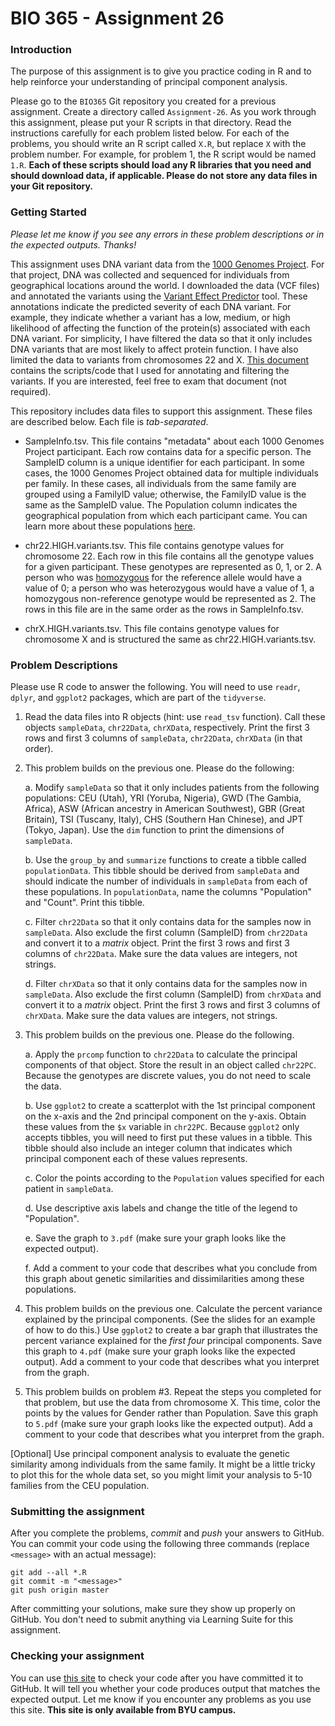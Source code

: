 # BIO 365 - Assignment 26

### Introduction

The purpose of this assignment is to give you practice coding in R and to help reinforce your understanding of principal component analysis.

Please go to the `BIO365` Git repository you created for a previous assignment. Create a directory called `Assignment-26`. As you work through this assignment, please put your R scripts in that directory. Read the instructions carefully for each problem listed below. For each of the problems, you should write an R script called `X.R`, but replace `X` with the problem number. For example, for problem 1, the R script would be named `1.R`. **Each of these scripts should load any R libraries that you need and should download data, if applicable. Please do not store any data files in your Git repository.**

### Getting Started

*Please let me know if you see any errors in these problem descriptions or in the expected outputs. Thanks!*

This assignment uses DNA variant data from the [1000 Genomes Project](http://www.internationalgenome.org). For that project, DNA was collected and sequenced for individuals from geographical locations around the world. I downloaded the data (VCF files) and annotated the variants using the [Variant Effect Predictor](http://www.ensembl.org/info/docs/tools/vep/index.html) tool. These annotations indicate the predicted severity of each DNA variant. For example, they indicate whether a variant has a low, medium, or high likelihood of affecting the function of the protein(s) associated with each DNA variant. For simplicity, I have filtered the data so that it only includes DNA variants that are most likely to affect protein function. I have also limited the data to variants from chromosomes 22 and X. [This document](Data_Prep.md) contains the scripts/code that I used for annotating and filtering the variants. If you are interested, feel free to exam that document (not required).

This repository includes data files to support this assignment. These files are described below. Each file is *tab-separated*.

* SampleInfo.tsv. This file contains "metadata" about each 1000 Genomes Project participant. Each row contains data for a specific person. The SampleID column is a unique identifier for each participant. In some cases, the 1000 Genomes Project obtained data for multiple individuals per family. In these cases, all individuals from the same family are grouped using a FamilyID value; otherwise, the FamilyID value is the same as the SampleID value. The Population column indicates the geographical population from which each participant came. You can learn more about these populations [here](http://www.internationalgenome.org/category/population).

* chr22.HIGH.variants.tsv. This file contains genotype values for chromosome 22. Each row in this file contains all the genotype values for a given participant. These genotypes are represented as 0, 1, or 2. A person who was [homozygous](https://en.wikipedia.org/wiki/Zygosity) for the reference allele would have a value of 0; a person who was heterozygous would have a value of 1, a homozygous non-reference genotype would be represented as 2. The rows in this file are in the same order as the rows in SampleInfo.tsv.

* chrX.HIGH.variants.tsv. This file contains genotype values for chromosome X and is structured the same as chr22.HIGH.variants.tsv.

### Problem Descriptions

Please use R code to answer the following. You will need to use `readr`, `dplyr`, and `ggplot2` packages, which are part of the `tidyverse`.

1. Read the data files into R objects (hint: use `read_tsv` function). Call these objects `sampleData`, `chr22Data`, `chrXData`, respectively. Print the first 3 rows and first 3 columns of `sampleData`, `chr22Data`, `chrXData` (in that order).

2. This problem builds on the previous one. Please do the following:

    a. Modify `sampleData` so that it only includes patients from the following populations: CEU (Utah), YRI (Yoruba, Nigeria), GWD (The Gambia, Africa), ASW (African ancestry in American Southwest), GBR (Great Britain), TSI (Tuscany, Italy), CHS (Southern Han Chinese), and JPT (Tokyo, Japan). Use the `dim` function to print the dimensions of `sampleData`.

    b. Use the `group_by` and `summarize` functions to create a tibble called `populationData`. This tibble should be derived from `sampleData` and should indicate the number of individuals in `sampleData` from each of these populations. In `populationData`, name the columns "Population" and "Count". Print this tibble.

    c. Filter `chr22Data` so that it only contains data for the samples now in `sampleData`. Also exclude the first column (SampleID) from `chr22Data` and convert it to a *matrix* object. Print the first 3 rows and first 3 columns of `chr22Data`. Make sure the data values are integers, not strings.

    d. Filter `chrXData` so that it only contains data for the samples now in `sampleData`. Also exclude the first column (SampleID) from `chrXData` and convert it to a *matrix* object. Print the first 3 rows and first 3 columns of `chrXData`. Make sure the data values are integers, not strings.

3. This problem builds on the previous one. Please do the following.

    a. Apply the `prcomp` function to `chr22Data` to calculate the principal components of that object. Store the result in an object called `chr22PC`. Because the genotypes are discrete values, you do not need to scale the data.
    
    b. Use `ggplot2` to create a scatterplot with the 1st principal component on the x-axis and the 2nd principal component on the y-axis. Obtain these values from the `$x` variable in `chr22PC`. Because `ggplot2` only accepts tibbles, you will need to first put these values in a tibble. This tibble should also include an integer column that indicates which principal component each of these values represents.

    c. Color the points according to the `Population` values specified for each patient in `sampleData`.

    d. Use descriptive axis labels and change the title of the legend to "Population".

    e. Save the graph to `3.pdf` (make sure your graph looks like the expected output).

    f. Add a comment to your code that describes what you conclude from this graph about genetic similarities and dissimilarities among these populations.

4. This problem builds on the previous one. Calculate the percent variance explained by the principal components. (See the slides for an example of how to do this.) Use `ggplot2` to create a bar graph that illustrates the percent variance explained for the *first four* principal components. Save this graph to `4.pdf` (make sure your graph looks like the expected output). Add a comment to your code that describes what you interpret from the graph.

5. This problem builds on problem #3. Repeat the steps you completed for that problem, but use the data from chromosome X. This time, color the points by the values for Gender rather than Population. Save this graph to `5.pdf` (make sure your graph looks like the expected output). Add a comment to your code that describes what you interpret from the graph.

[Optional] Use principal component analysis to evaluate the genetic similarity among individuals from the same family. It might be a little tricky to plot this for the whole data set, so you might limit your analysis to 5-10 families from the CEU population.

### Submitting the assignment

After you complete the problems, *commit* and *push* your answers to GitHub. You can commit your code using the following three commands (replace `<message>` with an actual message):

```
git add --all *.R
git commit -m "<message>"
git push origin master
```

After committing your solutions, make sure they show up properly on GitHub. You don't need to submit anything via Learning Suite for this assignment.

### Checking your assignment

You can use [this site](http://bonsai.byu.edu:9000) to check your code after you have committed it to GitHub. It will tell you whether your code produces output that matches the expected output. Let me know if you encounter any problems as you use this site. **This site is only available from BYU campus.**